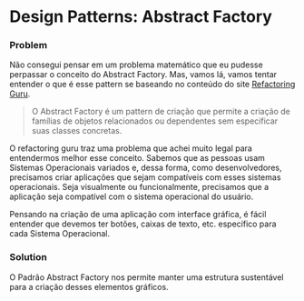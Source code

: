 # Design Patterns: Abstract Factory

### Problem

Não consegui pensar em um problema matemático que eu pudesse perpassar o conceito do Abstract Factory.
Mas, vamos lá, vamos tentar entender o que é esse pattern se baseando no conteúdo do site [Refactoring Guru](https://refactoring.guru/design-patterns/abstract-factory).

> O Abstract Factory é um pattern de criação que permite a criação de famílias de objetos relacionados ou dependentes sem especificar suas classes concretas.

O refactoring guru traz uma problema que achei muito legal para entendermos melhor esse conceito. 
Sabemos que as pessoas usam Sistemas Operacionais variados e, dessa forma, como desenvolvedores, precisamos criar aplicações que sejam compatíveis com esses sistemas operacionais.
Seja visualmente ou funcionalmente, precisamos que a aplicação seja compatível com o sistema operacional do usuário.

Pensando na criação de uma aplicação com interface gráfica, é fácil entender que devemos ter botões, caixas de texto, etc. específico para cada Sistema Operacional.

### Solution

O Padrão Abstract Factory nos permite manter uma estrutura sustentável para a criação desses elementos gráficos.
